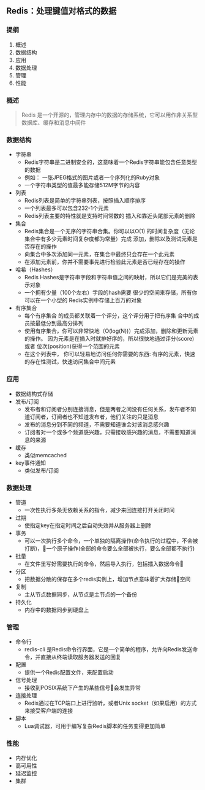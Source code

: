 ## Redis：处理键值对格式的数据

### 提纲
1.  概述
2.  数据结构
3.  应用
4.  数据处理
5.  管理
6.  性能


### 概述
>   Redis 是一个开源的，管理内存中的数据的存储系统，它可以用作非关系型数据库、缓存和消息中间件

### 数据结构
-   字符串
    -   Redis字符串是二进制安全的，这意味着一个Redis字符串能包含任意类型的数据
    -   例如： 一张JPEG格式的图片或者一个序列化的Ruby对象
    -   一个字符串类型的值最多能存储512M字节的内容
-   列表
    -   Redis列表是简单的字符串列表，按照插入顺序排序
    -   一个列表最多可以包含232-1个元素
    -   Redis列表主要的特性就是支持时间常数的 插入和靠近头尾部元素的删除
-   集合
    -   Redis集合是一个无序的字符串合集。你可以以O(1) 的时间复杂度（无论集合中有多少元素时间复杂度都为常量）完成 添加，删除以及测试元素是否存在的操作
    -   向集合中多次添加同一元素，在集合中最终只会存在一个此元素
    -   在添加元素前，你并不需要事先进行检验此元素是否已经存在的操作
-   哈希（Hashes）
    -   Redis Hashes是字符串字段和字符串值之间的映射，所以它们是完美的表示对象
    -   一个拥有少量（100个左右）字段的hash需要 很少的空间来存储，所有你可以在一个小型的 Redis实例中存储上百万的对象
-   有序集合
    -   每个有序集合 的成员都关联着一个评分，这个评分用于把有序集 合中的成员按最低分到最高分排列
    -   使用有序集合，你可以非常快地（O(log(N))）完成添加，删除和更新元素的操作。 因为元素是在插入时就排好序的，所以很快地通过评分(score)或者 位次(position)获得一个范围的元素
    -   在这个列表中， 你可以轻易地访问任何你需要的东西: 有序的元素，快速的存在性测试，快速访问集合中间元素

### 应用
-   数据结构式存储
-   发布/订阅
    -   发布者和订阅者分别连接消息，但是两者之间没有任何关系，发布者不知道订阅者，订阅者也不知道发布者，他们关注的只是消息
    -   发布的消息分到不同的频道，不需要知道谁会对该消息感兴趣
    -   订阅者对一个或多个频道感兴趣，只需接收感兴趣的消息，不需要知道消息的来源
-   缓存
    -   类似memcached
-   key事件通知
    -   类似发布/订阅

### 数据处理
-   管道
    -   一次性执行多条无依赖关系的指令，减少来回连接打开关闭时间
-   过期
    -   使指定key在指定时间之后自动失效并从服务器上删除
-   事务
    -   可以一次执行多个命令，一个单独的隔离操作(命令执行的过程中，不会被打断)，一个原子操作(全部的命令要么全部被执行，要么全部都不执行)
-   批量
    -   在文件里写好需要执行的命令，然后导入执行，包括插入数据命令
-   分区
    -   把数据分散的保存在多个redis实例上，增加节点意味着扩大存储空间
-   复制
    -   主从节点数据同步，从节点是主节点的一个备份
-   持久化
    -   内存中的数据同步到硬盘上

### 管理
-   命令行
    -   redis-cli 是Redis命令行界面，它是一个简单的程序，允许向Redis发送命令，并直接从终端读取服务器发送的回复
-   配置
    -   提供一个Redis配置文件，来配置启动
-   信号处理
    -   接收到POSIX系统下产生的某些信号会发生异常
-   连接处理
    -   Redis通过在TCP端口上进行监听，或者Unix socket（如果启用）的方式来接受客户端的连接
-   脚本
    -   Lua调试器，可用于编写复杂Redis脚本的任务变得更加简单

### 性能
-   内存优化
-   高可用性
-   延迟监控
-   集群